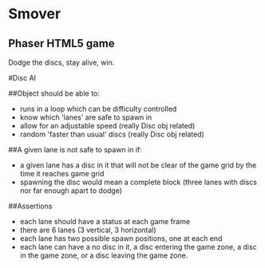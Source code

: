 # Smover
## Phaser HTML5 game

Dodge the discs, stay alive, win.  

#Disc AI

##Object should be able to:

 * runs in a loop which can be difficulty controlled
 * know which 'lanes' are safe to spawn in
 * allow for an adjustable speed (really Disc obj related)
 * random 'faster than usual' discs (really Disc obj related)

##A given lane is not safe to spawn in if:

 * a given lane has a disc in it that will not be clear of the game grid by the time it reaches game grid
 * spawning the disc would mean a complete block (three lanes with discs nor far enough apart to dodge)

##Assertions

 * each lane should have a status at each game frame
 * there are 6 lanes (3 vertical, 3 horizontal)
 * each lane has two possible spawn positions, one at each end
 * each lane can have a no disc in it, a disc entering the game zone, a disc in the game zone, or a disc leaving the game zone.
